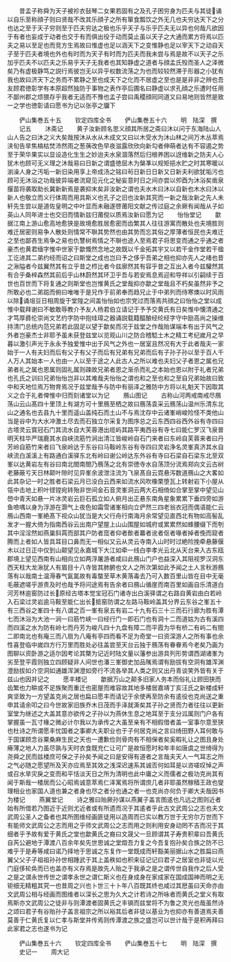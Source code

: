 <!-- { "loadSidebar": true } -->
　　昔孟子称舜为天子被袗衣鼔琴二女果若固有之及孔子困穷身为匹夫与其徒诵以自乐至称顔子则曰贤哉不改其乐顔子之所有箪食瓢饮之外无几也夫穷达天下之分也达之至于天子穷则至于匹夫穷达之极也乐乎天子与乐乎匹夫无以异也何哉凡欲因于有者也妄成于动者也交于有而俱出役于动而莫止虽以天子之大通而累方将焉以匹夫之易以至足也而竞方生焉故曰惟虚也足以涵天下之变惟静也足以宰天下之动自天子至于匹夫者境也外也有时而为天子有时而为匹夫而我未尝与焉是故不以天子之乐加乎匹夫不以匹夫之乐易乎天子无我者也其知静虚之道者与顔孟氏殁而圣人之泽微矣乃有虚极静笃之説行焉彼岂无以异乎权数流荡之为也而较较然滞于形器之小犹有我也故曰济天下之务而不累静之至也成天下之化而不居虚之至也是是非非之辨也吾友顾君徳彰学有本原超然独防于事物之表作亭后圃名曰静虚以求孔顔之乐遭时任用不鄙州郡之烦猥存乎我者无适而不豫也孟子尝曰禹稷顔囘同道又曰易地则皆然是致一之学也徳彰请曰愿书为记以张亭之牖下


　　俨山集巻五十五
　　钦定四库全书
　　俨山集巻五十六
　　明　陆深　撰
　　记五
　　沐斋记
　　黄子汝新顾名思义顔其所居之斋曰沐以问于东海陆山人山人告之曰沐之义大矣哉按沐从水从木成文又曰以木受水为沐山林之间万木丛萃焉浃旬告旱焦槁枯焚沛然雨之葱蒨改色早夜滋露欣欣向新勾者伸萌者达有不容遏之势至于荣华果实以显设造化生生之妙迨夫水泉涸落然后归根养困以迓维新之防夫人心犹木也顾可无义理之沐哉易曰日新之谓盛徳屈木为槃凖以规矩挹水贮之时其寒暖以湔澡人身之汚垢一新旧染用享上帝成汤之铭曰茍日新日日新又日新夫利欲犹垢污也顾可无沐浴之功哉彼异端者流窥见元化之秘妄意时日之间亦尝以夘酉为沐浴矣凿泉揠苗将袭取助长冀新新焉是袭抑末矣非汝新之谓也夫水木曰沐以自新也木水曰沐以新人也敬立而义行体周而用具斯义也孔子之旧也汝新其究而一新之哉汝新之先人未轩先生尝以是道佐皇明之中叶显而未融遂啓莆阳文献之传过庭之余厥有闻哉从子如英山人同年进士也交旧而情新兹归莆傥以质焉汝新曰愿为记
　　怡怡堂记
　　歙据江南上游山愈高地愈狭是故境愈胜居愈密而齿繁其人往往游寓而散处也夫境胜则难迁居密则易争人散处则情常不聨其势然也由其势而忘其俗之厚薄者恒民也夫难迁之至也鄙吝生焉争之易也仇讐树焉情之不聨也途人至焉君子将思变而通之乎通之者豪杰也黄君缅字惟中世家于歙慨然念地之故既以千金拓其宇又以若干金作堂若干楹工讫进其二弟约经而诏之曰斯堂之成也岂曰予之侈乎吾弟之相也抑亦先人之绪也昔之湫隘者今兹翼然其有立乎昔之栉比者今兹廓然其有容乎昔之互出入者今兹驩然其有合乎桑梓森然其前后乎山林蔚然其环卫乎吾与若安焉息焉迎和导祥以引嗣续于百世也百世而下将复通之则斯堂也岂惟黄氏之堂哉抑亦歙之堂哉且不朽矣虽然非予之所敢必也二弟跽而俯曰唯唯于是兄作于前弟奉而趋兄止于中弟列而侍寒燠以时风雨以除诵俎豆日相周旋于堂隍之间盖怡怡如也宗党过而落焉共顔之曰怡怡之堂以成惟中载拜谢曰不敏敢辱教介予友人杨君伯立请记于予予交黄氏有日矣惟中懐清通之才笃厚彞伦崇尚文艺约字防中抱珪璋之器诵説载籍醖酿经纶经字守中励高尚之操维持清门总统内范兄弟若此固足以望于歙矣而况于兹堂之作哉贻谋端本有出于风气之外者岂豪杰士非耶予虽未获登兹堂以览观山川之防合稽騐土木之精工考纪嵗月之早暮以激引声光于永永予独爱惟中出于风气之外也一居室且然况有大于此者哉夫一家始于一人有夫妇而后有父子有父子而后有兄弟有兄弟而后有子孙子孙以至于百人千人万人其始本一人也由一人以至于途之人此古人之所以难也夫妇父子者恩之属也兄弟者礼之属也恩属则固礼属则疎故兄弟者恩之渐杀而礼之本始也恩以附于礼者兄弟也孔氏之训曰兄弟怡怡岂非以其难哉夫怡怡之谓也和之至也和之至自兄弟始故曰致中和天地位焉万物育焉况于兹堂哉予与防中有丽泽之雅防中方将以礼魁天下因取其义之合于礼者俾惟中归而刻诸堂以为记
　　鴈山图记
　　古称山河两戒南戒尽鴈荡山云山髙四十里顶上有湖方可十里鴈至栖之故曰鴈荡袁采云鴈荡山温州乐清东北山之通名也去县九十里而遥山盖纯石而土山不与焉沈存中云诸峯峭峻险怪不类他山当是谷中为大水冲激土尽去而石独立尔采复为图序总之云东西四谷西外谷有寺四曰古塔灵云寳冠石门其流水自大芙蓉港出缆屿其路平夷西谷有寺七曰能仁罗汉飞泉普明天柱华严瑞鹿其水自峡流筋竹涧出清江皆峻岭自石门来者曰东岭自芙蓉来者曰丹芳岭自筋竹来者曰飞泉岭达于东谷曰马鞍岭东谷有寺四曰灵岩浄名灵峯真济其水自峡流白溪溪上有路通白溪驿东北有岭曰谢公岭达东外谷有寺曰石梁自石梁东北至双峯以达黄岩左有谷曰南北閤南閤乃鴈荡之北有崇徳寺水自荡顶分流焉郑向文云古树老藤蔽亏天日林颠叶隙时见异峯余波泄注流为飞泉髙自云霓悬泻数道鴈山之大畧如此其杂记一时之胜者石梁云月已没白云西来如流水风吹橡栗堕瓦上转射岩下小屋从瓴中击地上积叶铿镗宛转殆非世间金石音灵峯洞云两大石相倚如合掌至掌中望见山嶨中青天如悬一片冰灵岩云巨石孤立如人俯月出正悬东南角星象累累下垂四旁如游鱼噞喁以身为浮游在灏气上夜色如霜雪诸峯相向立俨然三四老翁衣冠而偶语能仁云鴈山西南一峯絶髙下视众山犹当是大父行舟行南海月余常望见直西北有物如高髻乱发才一握大倚为指南西谷云出南户望屋上山山围屋如城府或累累然如蜂腰缀下而刳其中淫淫然如燕巢斜罥而部其户防者窊者仰者歕者羃者讹者伛者喙者掉者俛而窥者腾而上者如人皆具耳目口鼻而无一相似又云从灵云寺南入山时时过絶险挽牵悬藤偃木以过日正中仅到山颠望见永嘉城下大江如牵一线白李孝光云北从天台来入古东瓯郡境上望见西南有山相向立如两浮屠游者咸曰此鴈山门户也益深入其阻视罗汉洞东西天柱大龙湫犹人有眉目十八寺皆其肺腑也文人之所次第如此予闻之土人言秋游鴈落有以哉南土温溽春气氤氲故有毒螫至草木黄落毒去乃可入数百里山皆在目中无毫毛蔽遮嗟乎游贵及时也哉予将问途焉有告余者曰鴈山循崖而南百里如画自乐清道白河芳林逾窑防过长原经古塔本觉宝冠石门诸寺出白溪驿谓之右路自黄岩由白若岭入石梁过灵岩逾马鞍至能仁出长抵窑防谓之左路马鞍岭盖其分界云东谷之峯五十有三西谷之峯四十有八谓之百一峯有泉五有岩二十九有石三十三而石行廊为胜有潭七而沐浴为大池一涧一曰筋竹峡一曰经行门一即石门也有洞十二而道姑为古有溪四而四溪之水为防有岭七而丹芳为峻凡四十九盘有障二而平霞为华有桥二有屿二有閤二即南北也有庵三而八扇为八庵有亭四而看不足为奇堂一曰资深游人之所有事也余性喜登临中嵗四方行万里而胜处必往盖尝至天台云独于鴈荡有眷眷焉今老矣乃画为图聊以资卧游之适尔因考论其槩为记近时陆文量以藩参出游具列形势谓西湖诸峯为劣至登平霞则独立四顾疑非人间世也潘三峯御史加品隲焉谓有励拔有空洞有雄浑渊澄励拔如介空洞如通雄浑渊澄如旁行不流各举其人类之则又出丹青谈笑外皆有关于兹山也因并记之
　　愿丰楼记
　　歙据万山之颠多旧家人务本而俗礼让顾田狭而齿繁也力畊或不足族聚而重迁也密屋而难容故其地多楼居嘉靖丁亥汪氏之新楼成轩爽坚致为一方望盖克尚之居也扁曰愿丰而请记于余使再至防余有逺役也克尚送之重申其请余叩之曰今世故家旧族乔木日茂而手泽就澌矣其子孙之贤而力者往往以更新室堂为继述之大盖其意亦欲传之子孙以为燕休生息之地耳至于支分泒属则门户各有掌握虽一瓦寸椽之微必计尔我以为承传之大虽至亲有不相假借者盖一室事尔意至狭也杜诗之所谓愿丰忧国者之事卿大夫职业也于子何居克尚之言曰绮田野人耳何敢与于国谋顾念谷粟桑麻生民之天也一遭歉俭则骨肉有不相保者矣奚暇礼让之图且身处瘠薄之地人力虽尽孰与天时衣食既充仁让可广是故恒愿时和年丰如唐虞之世绮得为尧舜之民而兹楼庶可保之子孙矣予闻之曰是安得有道者之言哉夫天人一气耳志之所之气必随之愿望所及天亦应焉至其效之浅深迟速系其诚否何如耳是以咨嗟叹悼之声或召水旱灾戾之变而和平恬淡天日之所为清明也此中庸之义而儒者之极功克尚其有闻于斯哉一楼居而公心昭焉诚意萃焉仁泽寓焉将所谓庶几者非耶虽然稼穑王政也燮理相业也家国人道也兼之者身也尽之者分也通之者一也克尚亦何负于卿大夫哉因书为楼记
　　燕翼堂记
　　诗之雅曰贻厥孙谋以燕翼子盖言图逺也凡远之图则近者始有所借若乃图近于近则尤近者或有所遗而况于其逺者乎此古文武周公之志也夫文武周公圣人之备者也其所图维经画匪徒用以造周而已实以教万世于无穷尔万世而下有能师文武周公之志而用之乎师文武周公之志而用之则利用安身动罔不吉而况于其细者乎予故有爱于黄氏之堂也歙黄氏之裔曰文晟父一旦顾谓其子寿贵积辈曰吾黄氏自芮公避地于潭渡八百余年矣先世思诚之堂燬吾力复之今吾复抱孙矣合族之防不已难乎于是寿等咸曰诺乃择地于思诚之东复作一堂既成而轩豁美丽据山水之胜扁曰燕翼父父子子祖祖孙孙世相踵武于其上盖秩如也积来征记记曰君子之居室也非徒以光门庭侈轮奂而已也盖亦有义存焉是故先人贻之于我承之是之谓传世自我作之后人受之是之谓永世传世之谓孝永世之谓仁斯义也在身成身在家成家在国成国神而明之无钜细无精粗其究一也昔周之兴也卜世三十卜年八百既其终也咸过其厯虽曰天命亦由文武周公相与经画而图维者以深长之思为久大之计若诗之所咏者而黄氏之堂义有取焉斯亦文武周公之徒非与则潭渡者固黄氏之丰镐而兹堂将不为鲁之灵光也哉虽然诗之颂曰君子有谷贻孙子盖言祖宗之所以裕其后者非徒以基业为也抑亦有善道焉夫善莫善于仁黄氏复以仁孝与斯堂并传焉则传潭渡之族之盛岂可以世计哉于是积再拜曰此家君之志也遂书为记






　　俨山集巻五十六
　　钦定四库全书
　　俨山集巻五十七
　　明　陆深　撰
　　史记一
　　周大记
